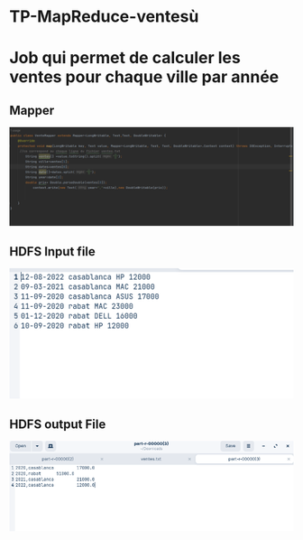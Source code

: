 # TP-MapReduce-ventesù
<h1> Job qui permet de calculer les ventes pour chaque ville par année </h1>
<h2> Mapper </h2>
<img src="captures/code.png"/>
<h2> HDFS Input file </h2>
<img src="captures/input.png"/>
<h2> HDFS output File </h2>
<img src="captures/output.png"/>
